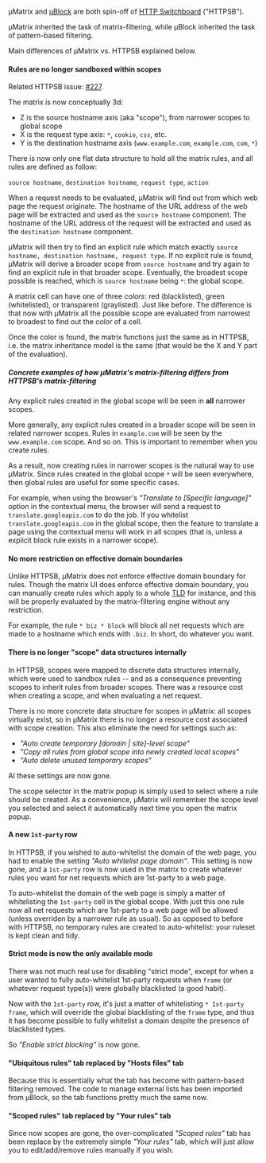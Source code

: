 µMatrix and [µBlock](https://github.com/gorhill/uBlock) are both spin-off of [HTTP Switchboard](https://github.com/gorhill/httpswitchboard) ("HTTPSB").

µMatrix inherited the task of matrix-filtering, while µBlock inherited the task of pattern-based filtering.

Main differences of µMatrix vs. HTTPSB explained below.

#### Rules are no longer sandboxed within scopes

Related HTTPSB issue: [#227](https://github.com/gorhill/httpswitchboard/issues/227).

The matrix is now conceptually 3d:
- Z is the source hostname axis (aka "scope"), from narrower scopes to global scope
- X is the request type axis: `*`, `cookie`, `css`, etc.
- Y is the destination hostname axis (`www.example.com`, `example.com`, `com`, `*`)

There is now only one flat data structure to hold all the matrix rules, and all rules are defined as follow:

`source hostname`, `destination hostname`, `request type`, `action`

When a request needs to be evaluated, µMatrix will find out from which web page the request originate. The hostname of the URL address of the web page will be extracted and used as the `source hostname` component. The hostname of the URL address of the request will be extracted and used as the `destination hostname` component.

µMatrix will then try to find an explicit rule which match exactly `source hostname, destination hostname, request type`. If no explicit rule is found, µMatrix will derive a broader scope from `source hostname` and try again to find an explicit rule in that broader scope. Eventually, the broadest scope possible is reached, which is `source hostname` being `*`: the global scope.

A matrix cell can have one of three _colors_: red (blacklisted), green (whitelisted), or transparent (graylisted). Just like before. The difference is that now with µMatrix all the possible scope are evaluated from narrowest to broadest to find out the _color_ of a cell.

Once the color is found, the matrix functions just the same as in HTTPSB, i.e. the matrix inheritance model is the same (that would be the X and Y part of the evaluation).

##### Concrete examples of how µMatrix's matrix-filtering differs from HTTPSB's matrix-filtering 

Any explicit rules created in the global scope will be seen in **all** narrower scopes.

More generally, any explicit rules created in a broader scope will be seen in related narrower scopes. Rules in `example.com` will be seen by the `www.example.com` scope. And so on. This is important to remember when you create rules.

As a result, now creating rules in narrower scopes is the natural way to use µMatrix. Since rules created in the global scope `*` will be seen everywhere, then global rules are useful for some specific cases. 

For example, when using the browser's _"Translate to [Specific language]"_ option in the contextual menu, the browser will send a request to `translate.googleapis.com` to do the job. If you whitelist `translate.googleapis.com` in the global scope, then the feature to translate a page using the contextual menu will work in all scopes (that is, unless a explicit block rule exists in a narrower scope).

#### No more restriction on effective domain boundaries

Unlike HTTPSB, µMatrix does not enforce effective domain boundary for rules. Though the matrix UI does enforce effective domain boundary, you can manually create rules which apply to a whole [TLD](http://en.wikipedia.org/wiki/Top-level_domain) for instance, and this will be properly evaluated by the matrix-filtering engine without any restriction.

For example, the rule `* biz * block` will block all net requests which are made to a hostname which ends with `.biz`. In short, do whatever you want.

#### There is no longer "scope" data structures internally

In HTTPSB, scopes were mapped to discrete data structures internally, which were used to sandbox rules -- and as a consequence preventing scopes to inherit rules from broader scopes. There was a resource cost when creating a scope, and when evaluating a net request.

There is no more concrete data structure for scopes in µMatrix: all scopes virtually exist, so in µMatrix there is no longer a resource cost associated with scope creation. This also eliminate the need for settings such as:

- _"Auto create temporary [domain | site]-level scope"_
- _"Copy all rules from global scope into newly created local scopes"_
- _"Auto delete unused temporary scopes"_

Al these settings are now gone.

The scope selector in the matrix popup is simply used to select where a rule should be created. As a convenience, µMatrix will remember the scope level you selected and select it automatically next time you open the matrix popup.

#### A new `1st-party` row

In HTTPSB, if you wished to auto-whitelist the domain of the web page, you had to enable the setting _"Auto whitelist page domain"_. This setting is now gone, and a `1st-party` row is now used in the matrix to create whatever rules you want for net requests which are 1st-party to a web page.

To auto-whitelist the domain of the web page is simply a matter of whitelisting the `1st-party` cell in the global scope. With just this one rule now all net requests which are 1st-party to a web page will be allowed (unless overriden by a narrower rule as usual). So as opposed to before with HTTPSB, no temporary rules are created to auto-whitelist: your ruleset is kept clean and tidy.

#### Strict mode is now the only available mode

There was not much real use for disabling "strict mode", except for when a user wanted to fully auto-whitelist 1st-party requests when `frame` (or whatever request type(s)) were globally blacklisted (a good habit).

Now with the `1st-party` row, it's just a matter of whitelisting `* 1st-party frame`, which will override the global blacklisting of the `frame` type, and thus it has become possible to fully whitelist a domain despite the presence of blacklisted types.

So _"Enable strict blocking"_ is now gone.

#### "Ubiquitous rules" tab replaced by "Hosts files" tab

Because this is essentially what the tab has become with pattern-based filtering removed. The code to manage external lists has been imported from µBlock, so the tab functions pretty much the same now.

#### "Scoped rules" tab replaced by "Your rules" tab

Since now scopes are gone, the over-complicated _"Scoped rules"_ tab has been replace by the extremely simple _"Your rules"_ tab, which will just allow you to edit/add/remove rules manually if you wish.
